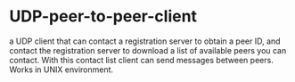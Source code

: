 # UDP-peer-to-peer-client
a UDP client that can contact a registration server to obtain a peer ID, and contact the registration server to download a list of available peers you can contact. With this contact list client can send messages between peers. Works in UNIX environment.

